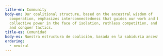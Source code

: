 ```yaml
---
title-en: Community
body-en: Our coalitional structure, based on the ancestral wisdom of
  cooperation, emphasizes interconnectedness that guides our work and builds our
  collective power in the face of isolation, ruthless competition, and divide
  and conquer tactics.
title-es: Comunidad 
body-es: Nuestra estructura de coalición, basada en la sabiduría ancestral de la cooperación, enfatiza la interconexión que guía nuestro trabajo y construye nuestro poder colectivo frente al aislamiento, la competencia despiadada y las tácticas de divide y vencerás.
ordering:
  - neutral
---
```

